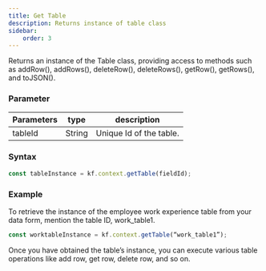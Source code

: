 ```yaml
---
title: Get Table
description: Returns instance of table class
sidebar:
    order: 3
---
```


Returns an instance of the Table class, providing access to methods such as addRow(), addRows(), deleteRow(), deleteRows(), getRow(), getRows(), and toJSON().


### Parameter

| Parameters | type   | description             |
| ---------- | ------ | ----------------------- |
| tableId    | String | Unique Id of the table. |

### Syntax

```js
const tableInstance = kf.context.getTable(fieldId);
```

### Example

To retrieve the instance of the employee work experience table from your data form, mention the table ID, work_table1.

```js
const worktableInstance = kf.context.getTable(“work_table1”);
```

Once you have obtained the table’s instance, you can execute various table operations like add row, get row, delete row, and so on. 
